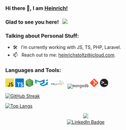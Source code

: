 ### Hi there 👋, I am [Heinrich!](https://github.com/heinrich-13/)

### Glad to see you here! &nbsp; ![](https://visitor-badge.glitch.me/badge?page_id=heinrich-13&style=flat-square&color=0088cc)

### Talking about Personal Stuff:

- 🛠 &nbsp; I’m currently working with JS, TS, PHP, Laravel.
- 📫 &nbsp; Reach out to me: heinrichstoltz@icloud.com.

### Languages and Tools:

<code><img height="27" src="https://raw.githubusercontent.com/github/explore/80688e429a7d4ef2fca1e82350fe8e3517d3494d/topics/javascript/javascript.png" alt="javascript"></code>
<code><img height="27" src="https://raw.githubusercontent.com/github/explore/80688e429a7d4ef2fca1e82350fe8e3517d3494d/topics/typescript/typescript.png" alt="typescript"></code>
<code><img height="27" src="https://raw.githubusercontent.com/github/explore/80688e429a7d4ef2fca1e82350fe8e3517d3494d/topics/nodejs/nodejs.png" alt="nodejs"></code>
<code><img height="27" src="https://github.com/devicons/devicon/blob/master/icons/materialui/materialui-original.svg" title="Material UI" alt="Material UI" width="40" height="40"/>&nbsp;</code>
<code><img height="27" src="https://github.com/devicons/devicon/blob/master/icons/mysql/mysql-original-wordmark.svg" title="MySQL"  alt="MySQL" width="40" height="40"/>&nbsp;</code>
<code><img height="27" src="https://encrypted-tbn0.gstatic.com/images?q=tbn%3AANd9GcSTTzPAw-55ssm1Im594xYZ9eRQu2JylrkYLg&usqp=CAU" alt="mongodb"></code>
<code><img height="27" src="https://raw.githubusercontent.com/devicons/devicon/master/icons/git/git-original.svg" alt="git"></code>
<code><img height="27" src="https://raw.githubusercontent.com/github/explore/80688e429a7d4ef2fca1e82350fe8e3517d3494d/topics/terminal/terminal.png" alt="terminal"></code>

[![GitHub Streak](https://github-readme-streak-stats.herokuapp.com?user=heinrich-13&theme=cobalt&hide_border=true)](https://git.io/streak-stats)

[![Top Langs](https://github-readme-stats.vercel.app/api/top-langs/?username=heinrich-13&layout=compact&theme=vision-friendly-dark)](https://github.com/anuraghazra/github-readme-stats)

<div id="header" align="center">
  <img src="https://media.giphy.com/media/kbRb4eyCNC0aMz5x68/giphy.gif" width="200"/>
  <div id="badges">
    <a href="https://www.linkedin.com/in/heinrich-stoltz-487030a0">
      <img src="https://img.shields.io/badge/LinkedIn-blue?style=for-the-badge&logo=linkedin&logoColor=white" alt="LinkedIn Badge"/>
    </a>
  </div>
  <div id="counter">
      <img src="https://komarev.com/ghpvc/?username=heinrich-13&style=flat-square&color=blue" alt=""/>
  </div>
</div>
</div>
